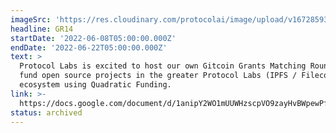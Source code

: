 ```yaml
---
imageSrc: 'https://res.cloudinary.com/protocolai/image/upload/v1672859313/GR14_fxyoct.png'
headline: GR14
startDate: '2022-06-08T05:00:00.000Z'
endDate: '2022-06-22T05:00:00.000Z'
text: >
  Protocol Labs is excited to host our own Gitcoin Grants Matching Round to help
  fund open source projects in the greater Protocol Labs (IPFS / Filecoin)
  ecosystem using Quadratic Funding.
link: >-
  https://docs.google.com/document/d/1anipY2WO1mUUWHzscpVO9zayHvBWpewPf5r4HIXzQwA/
status: archived
---
```


